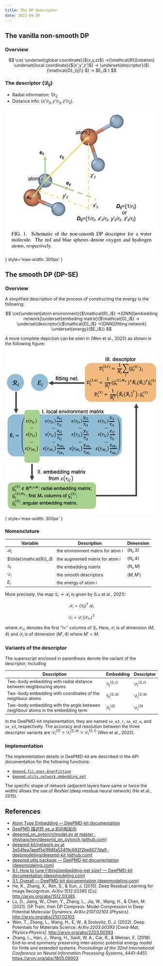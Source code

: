 ```yaml
---
title: The DP descriptor
date: 2022-04-28
---
```




## The vanilla non-smooth DP

### Overview

$$
\ce{
\underset{global coordinate}{$(x,y,z)$} ->[\mathcal{R}][rotation] \underset{local coordinate}{$(x',y',z')$} -> \underset{descriptor}{$\{\mathcal{D}_{ij}\} $} -> $E_i$
}
$$

### The descriptor $\{\mathcal{D}_{ij}\}$

- Radial information: $1/r_{ij}$
- Distance info: $(x' / r_{ij}, y' / r_{ij}, z' / r_{ij})$.



![The rotation matrix $\mathcal{R}$ that transforms the global coordinate to the local coordinate in the vanilla non-smooth DP. (Wen et al., 2022)](vanilla-dp.png){ style='max-width: 300px' }

## The smooth DP (DP-SE)

### Overview

A simplified description of the process of constructing the energy is the following:

$$
\ce{\underset{atom environment}{$\mathcal{R}_i$} ->[DNN][embedding network]\underset{embeding matrix}{$\mathcal{G}_i$} -> \underset{descriptor}{$\mathcal{D}_i$} ->[DNN][fitting network] \underset{energy}{$E_i$}}
$$

A more complete depiction can be seen in (Wen et al., 2022) as shown in the following figure:

![The construction of the network (Wen et al., 2022). ](descriptor.png){ style='max-width: 300px' }

### Nomenclature

| Variable                | Description                         | Dimension  |
| ----------------------- | ----------------------------------- | ---------- |
| $\mathcal{R}_i$         | the environment matrix for atom $i$ | $(N_i, 3)$ |
| $\tilde{\mathcal{R}}_i$ | the augmented matrix for atom $i$   | $(N_i, 4)$ |
| $\mathcal{G}_i$         | the embedding matrix                | $(N_i, M)$ |
| $\mathcal{D}_i$         | the smooth descriptors              | $(M, M')$  |
| $E_i$                   | the energy of atom $i$              |            |

More precisely, the map $\mathcal{G}_i \to \mathcal{R}_i$ is given by (Lu et al., 2021):

$$ \mathcal{S}_i = (\mathcal{G}_i)^\mathrm{T} \, \mathcal{R}_i$$

$$ \mathcal{D}_i = \mathcal{S}_i \, (\mathcal{S}_{i<})^\mathrm{T}$$

where $\mathcal{S}_{i<}$ denotes the first "$i<$" columns of $S_i$. Here, $\mathcal{S}_i$ is of dimension $(M, 4)$ and $\mathcal{S}_i$ is of dimension $(M', 4)$ where $M' < M$. 

### Variants of the descriptor

The superscript enclosed in parenthesis denote the variant of the descriptor, including

| Description                                                  | Embedding               | Descriptor              |
| ------------------------------------------------------------ | ----------------------- | ----------------------- |
| Two-body embedding with radial distance between neighbouring atoms | $\mathcal{G}^{(2,r)}_i$ | $\mathcal{D}^{(2,r)}_i$ |
| Two-body embedding with coordinates of the neighbour atoms   | $\mathcal{G}^{(2,a)}_i$ | $\mathcal{D}^{(2,a)}_i$ |
| Two-body embedding with the angle between neighbour atoms in the embedding term | $\mathcal{G}^{(3)}_i$   | $\mathcal{D}^{(3)}_i$   |

In the DeePMD-kit implementation, they are named `se_e2_r`, `se_e2_a`, and `se_e3`, respectively. The accuracy and resolution between the three descriptor variants are $\mathcal{D}_i^{(3)} > \mathcal{D}_i^{(2,a)} > \mathcal{D}_i^{(2,r)}$ (Wen et al., 2022).

### Implementation

The implementation details in DeePMD-kit are described in the API documentation for the following functions:

- [`depend.fit.ener.EnerFitting`](https://docs.deepmodeling.com/projects/deepmd/en/master/api_py/deepmd.fit.html#deepmd.fit.ener.EnerFitting)
- [`deepmd.utils.network.embedding_net`](https://docs.deepmodeling.com/projects/deepmd/en/master/api_py/deepmd.utils.html#deepmd.utils.network.embedding_net)

The specific shape of network (adjacent layers have same or twice the width) allows the use of *ResNet* (deep residual neural network) (He et al., 2015).


## References

- [Atom Type Embedding — DeePMD-kit documentation](https://docs.deepmodeling.com/projects/deepmd/en/master/development/type-embedding.html)
- [DeePMD 描述符 se_a 前向和反向](https://bytedance.feishu.cn/wiki/wikcnfcYL9NA1L1XwnWUMZ0V9jf)
- [deepmd_on_pytorch/model.py at master · shishaochen/deepmd_on_pytorch (github.com)](https://github.com/shishaochen/deepmd_on_pytorch/blob/master/deepmd_pt/model.py)
- [deepmd-kit/network.py at 3e54fea7aedf5e1f68fa534f9c692f2be6077da9 · deepmodeling/deepmd-kit (github.com)](https://github.com/deepmodeling/deepmd-kit/blob/3e54fea7aedf5e1f68fa534f9c692f2be6077da9/deepmd/utils/network.py#L97=)
- [deepmd.utils package — DeePMD-kit documentation (deepmodeling.com)](https://docs.deepmodeling.com/projects/deepmd/en/master/api_py/deepmd.utils.html#module-deepmd.utils.network)
- [9.1. How to tune Fitting/embedding-net size? — DeePMD-kit documentation (deepmodeling.com)](https://docs.deepmodeling.com/projects/deepmd/en/master/troubleshooting/howtoset_netsize.html)
- [3.1. Overall — DeePMD-kit documentation (deepmodeling.com)](https://docs.deepmodeling.com/projects/deepmd/en/latest/model/overall.html)
- He, K., Zhang, X., Ren, S., & Sun, J. (2015). Deep Residual Learning for Image Recognition. *ArXiv:1512.03385 [Cs]*. http://arxiv.org/abs/1512.03385
- Lu, D., Jiang, W., Chen, Y., Zhang, L., Jia, W., Wang, H., & Chen, M. (2021). DP Train, then DP Compress: Model Compression in Deep Potential Molecular Dynamics. *ArXiv:2107.02103 [Physics]*. http://arxiv.org/abs/2107.02103
- Wen, T., Zhang, L., Wang, H., E, W., & Srolovitz, D. J. (2022). Deep Potentials for Materials Science. *ArXiv:2203.00393 [Cond-Mat, Physics:Physics]*. http://arxiv.org/abs/2203.00393
- Zhang, L., Han, J., Wang, H., Saidi, W. A., Car, R., & Weinan, E. (2018). End-to-end symmetry preserving inter-atomic potential energy model for finite and extended systems. *Proceedings of the 32nd International Conference on Neural Information Processing Systems*, 4441–4451. https://arxiv.org/abs/1805.09003

